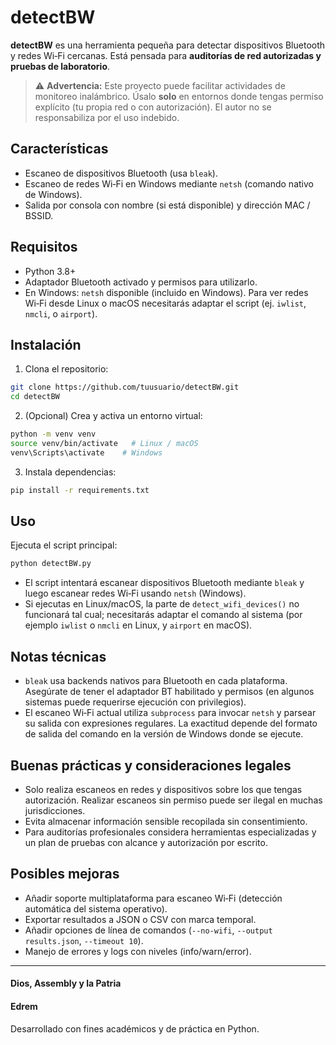 # detectBW

**detectBW** es una herramienta pequeña para detectar dispositivos Bluetooth y redes Wi‑Fi cercanas. Está pensada para **auditorías de red autorizadas y pruebas de laboratorio**.

> ⚠️ **Advertencia:** Este proyecto puede facilitar actividades de monitoreo inalámbrico. Úsalo **solo** en entornos donde tengas permiso explícito (tu propia red o con autorización). El autor no se responsabiliza por el uso indebido.

## Características
- Escaneo de dispositivos Bluetooth (usa `bleak`).
- Escaneo de redes Wi‑Fi en Windows mediante `netsh` (comando nativo de Windows).
- Salida por consola con nombre (si está disponible) y dirección MAC / BSSID.

## Requisitos
- Python 3.8+
- Adaptador Bluetooth activado y permisos para utilizarlo.
- En Windows: `netsh` disponible (incluido en Windows). Para ver redes Wi‑Fi desde Linux o macOS necesitarás adaptar el script (ej. `iwlist`, `nmcli`, o `airport`).

## Instalación

1. Clona el repositorio:
```bash
git clone https://github.com/tuusuario/detectBW.git
cd detectBW
```

2. (Opcional) Crea y activa un entorno virtual:
```bash
python -m venv venv
source venv/bin/activate   # Linux / macOS
venv\Scripts\activate    # Windows
```

3. Instala dependencias:
```bash
pip install -r requirements.txt
```

## Uso

Ejecuta el script principal:
```bash
python detectBW.py
```

- El script intentará escanear dispositivos Bluetooth mediante `bleak` y luego escanear redes Wi‑Fi usando `netsh` (Windows).
- Si ejecutas en Linux/macOS, la parte de `detect_wifi_devices()` no funcionará tal cual; necesitarás adaptar el comando al sistema (por ejemplo `iwlist` o `nmcli` en Linux, y `airport` en macOS).

## Notas técnicas

- `bleak` usa backends nativos para Bluetooth en cada plataforma. Asegúrate de tener el adaptador BT habilitado y permisos (en algunos sistemas puede requerirse ejecución con privilegios).
- El escaneo Wi‑Fi actual utiliza `subprocess` para invocar `netsh` y parsear su salida con expresiones regulares. La exactitud depende del formato de salida del comando en la versión de Windows donde se ejecute.

## Buenas prácticas y consideraciones legales

- Solo realiza escaneos en redes y dispositivos sobre los que tengas autorización. Realizar escaneos sin permiso puede ser ilegal en muchas jurisdicciones.
- Evita almacenar información sensible recopilada sin consentimiento.
- Para auditorías profesionales considera herramientas especializadas y un plan de pruebas con alcance y autorización por escrito.

## Posibles mejoras

- Añadir soporte multiplataforma para escaneo Wi‑Fi (detección automática del sistema operativo).
- Exportar resultados a JSON o CSV con marca temporal.
- Añadir opciones de línea de comandos (`--no-wifi`, `--output results.json`, `--timeout 10`).
- Manejo de errores y logs con niveles (info/warn/error).

---

#### Dios, Assembly y la Patria
#### Edrem

Desarrollado con fines académicos y de práctica en Python.